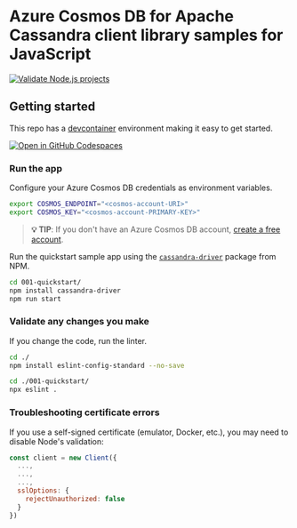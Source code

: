 # Azure Cosmos DB for Apache Cassandra client library samples for JavaScript

[![Validate Node.js projects](https://github.com/Azure-Samples/cosmos-db-apache-cassandra-javascript-samples/actions/workflows/validate.yml/badge.svg)](https://github.com/Azure-Samples/cosmos-db-apache-cassandra-javascript-samples/actions/workflows/validate.yml)

## Getting started

This repo has a [devcontainer](https://containers.dev) environment making it easy to get started.

[![Open in GitHub Codespaces](https://github.com/codespaces/badge.svg)](https://codespaces.new/Azure-Samples/cosmos-db-apache-cassandra-javascript-samples?quickstart=1)

### Run the app

Configure your Azure Cosmos DB credentials as environment variables.

```bash
export COSMOS_ENDPOINT="<cosmos-account-URI>"
export COSMOS_KEY="<cosmos-account-PRIMARY-KEY>"
```

> **💡 TIP**: If you don't have an Azure Cosmos DB account, [create a free account](https://cosmos.azure.com/try/).

Run the quickstart sample app using the [`cassandra-driver`](https://www.npmjs.com/package/cassandra-driver) package from NPM.

```bash
cd 001-quickstart/
npm install cassandra-driver
npm run start
```

### Validate any changes you make

If you change the code, run the linter.

```bash
cd ./
npm install eslint-config-standard --no-save
```

```bash
cd ./001-quickstart/
npx eslint .
```

### Troubleshooting certificate errors

If you use a self-signed certificate (emulator, Docker, etc.), you may need to disable Node's validation:

```javascript
const client = new Client({
  ...,
  ...,
  ...,
  sslOptions: {
    rejectUnauthorized: false
  }
})
```
